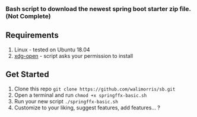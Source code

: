 ### Bash script to download the newest spring boot starter zip file.(Not Complete)
## Requirements 
1. Linux - tested on Ubuntu 18.04
2. [xdg-open](https://linux.die.net/man/1/xdg-open) - script asks your permission to install 

## Get Started
1. Clone this repo `git clone https://github.com/walimorris/sb.git`
2. Open a terminal and run `chmod +x springffx-basic.sh`
3. Run your new script `./springffx-basic.sh`
4. Customize to your liking, suggest features, add features... ?
